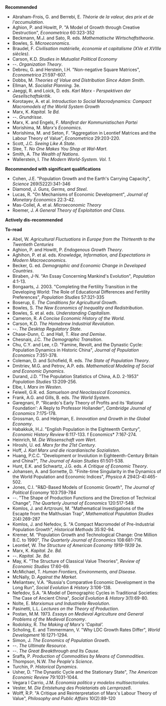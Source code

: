 **Recommended**

* Abraham-Frois, G. and Berrebi, E. *Théorie de la valeur, des prix et de l'accumulation*.
* Aghion, P. and Howitt, P. "A Model of Growth through Creative Destruction", *Econometrica* 60:323-352
* Beckmann, M.J. and Sato, R. eds. *Mathematische Wirtschaftstheorie*.
* Bowles, S. *Microeconomics*.
* Braudel, F. *Civilisation matérielle, économie et capitalisme (XVe et XVIIIe siècles)*.
* Carson, K.D. *Studies in Mutualist Political Economy*
* --. *Organization Theory*.
* Debreu, G. and Herstein, I.H. "Non-negative Square Matrices", *Econometrica* 21:597-607.
* Dobbs, M. *Theories of Value and Distribution Since Adam Smith*.
* Ellman, M. *Socialist Planning.* 3e. 
* Jaeggi, R. and Loick, D. eds. *Karl Marx - Perspektiven der Gesellschaftskritik*.
* Korotayev, A. et al. *Introduction to Social Macrodynamics: Compact Macromodels of the World System Growth*
* Marx, K. *Kapital. 1e Bd.*
* --. *Grundrisse*.
* Marx, K. and Engels, F. *Manifest der Kommunistischen Partei*
* Morishima, M. *Marx's Economics*.
* Morishima, M. and Seton, F. "Aggregation in Leontief Matrices and the Labour Theory of Value", *Econometrica* 29:203-220.
* Scott, J.C. *Seeing Like A State*.
* Slee, T. *No One Makes You Shop at Wal-Mart*.
* Smith, A. *The Wealth of Nations*.
* Wallerstein, I. *The Modern World-System. Vol. 1*.

**Recommended with significant qualifications**

* Cohen, J.E. "Population Growth and the Earth's Carrying Capacity", *Science* 269(5222):341-346
* Diamond, J. *Guns, Germs, and Steel*.
* Lucas, R. "On Mechanisms of Economic Development", *Journal of Monetary Economics* 22:3-42.
* Mas-Collel, A. et al. *Microeconomic Theory*
* Roemer, J. *A General Theory of Exploitation and Class*.

**Actively dis-recommended**

**To-read**

* Abel, W. *Agricultural Fluctuations in Europe from the Thirteenth to the Twentieth Centuries*
* Aghion, P. and Howitt, P. *Endogenous Growth Theory*.
* Aghihon, P. et al. eds. *Knowledge, Information, and Expectations in Modern Macroeconomics*.
* Becker, G. ed. *Demographic and Economic Change in Developed Countries*.
* Biraben, J-N. "An Essay Concerning Mankind's Evolution", *Population* 4:1-13.
* Bongaarts, J. 2003. "Completing the Fertility Transition in the Developing World: The Role of Educational Differences and Fertility Preferences", *Population Studies* 57:321-335
* Boserup, E. *The Conditions for Agricultural Growth*.
* Bowles, S. *The New Economics of Inequality and Redistribution*.
* Bowles, S. et al. eds. *Understanding Capitalism*. 
* Cameron, R. *A Concise Economic History of the World*.
* Carson, K.D. *The Homebrew Industrial Revolution*.
* --. *The Desktop Regulatory State*. 
* Chase-Dunn, C. and Hall, T. *Rise and Demise*.
* Chesnais, J.C. *The Demographic Transition*.
* Chu, C.Y. and Lee, r.D. "Famine, Revolt, and the Dynastic Cycle: Population Dynamics in Historic China", *Journal of Population Economics* 7:351-378.
* Coleman, D. and Schofield, R. eds. *The State of Population Theory*.
* Dmitriev, M.G. and Petrov, A.P. eds. *Mathematical Modeling of Social and Economic Dynamics*.
* Durand, J.D. "The Population Statistics of China, A.D. 2-1953" *Population Studies* 13:209-256.
* Elbe, I. *Marx im Westen*.
* Feiwell, G.R. ed. *Samuelson and Neoclassical Economics*.
* Frank, A.G. and Gills, B. eds. *The World System*.
* Garegnani, P. "Ricardo's Early Theory of Profits and its 'Rational Foundation': A Reply to Professor Hollander", *Cambridge Journal of Economics* 7:175-178.
* Grossman, G. and Helpman, E. *Innovation and Growth in the Global Economy*.
* Habakkuk, H.J. "English Population in the Eighteenth Century", *Economic History Review* 6:117-133. f Economics* 7:167-274.
* Heinrich, M. *Die Wissenschaft vom Wert*.
* Hiroshi, U. ed. *Marx for the 21st Century*.
* Hoff, J. *Karl Marx und die ricardianische Sozialisten*.
* Huang, P.C.C. "Development or Involution in Eighteenth-Century Britain and China?", *The Journal of Asian Studies* 61:501-538.
* Hunt, E.K. and Schwartz, J.G. eds. *A Critique of Economic Theory*.
* Johansen, A. and Sornette, D. "Finite-time Singularity in the Dynamics of the World Population and Economic Indices", *Physica A* 294(3-4):465-502.
* Jones, C.I. "R&D-Based Models of Economic Growth", *The Journal of Political Economy* 103:759-784
* --. "The Shape of Production Functions and the Direction of Technical Change", *The Quarterly Journal of Economics* 120:517-549.
* Komlos, J. and Artzrouni, M. "Mathematical Investigations of the Escapte from the Malthusian Trap", *Mathematical Population Studies* 2(4):269-287
* Komlos, J. and Nefedov, S. "A Compact Macromodel of Pre-Industrial Population Growth", *Historical Methods* 35:92-94.
* Kremer, M. "Population Growth and Technological Change: One Million B.C. to 1990", *The Quarterly Journal of Economics* 108:681-716.
* Leontief, W. *The Structure of American Economy 1919-1939* 2e.
* Marx, K. *Kapital. 2e. Bd.*
* --. *Kapital. 3e. Bd.*
* May, K. "The Structure of Classical Value Theories", *Review of Economic Studies* 17:60-69.
* McMichael, T. *Human Frontiers, Environments, and Disease*.
* McNally, D. *Against the Market*.
* Meliantsev, V.A. "Russia's Comparative Economic Development in the Long Run", *Social Evolution & History* 3:106-138.
* Nefedov, S.A. "A Model of Demographic Cycles in Traditional Societies: The Case of Ancient China", *Social Evolution & History* 3(1):69-80.
* Nolte, E. *Marxismus und Industrielle Revolution*.
* Pasinetti, L.L. *Lectures on the Theory of Production*.
* Postan, M.M. 1973. *Essays on Medieval Agriculture and General Problems of the Medieval Economy*.
* Rodolsky, R. *The Making of Marx's 'Capital'.*
* Scholing, E. and Timmermann, V. "Why LDC Growth Rates Differ", *World Development* 16:1271-1294.
* Simon, J. *The Economics of Population Growth*.
* --. *The Ultimate Resource*.
* --. *The Great Breakthrough and Its Cause*.
* Sraffa, P. *Production of Commodities by Means of Commodities*.
* Thompson, N.W. *The People's Science*.
* Turchin, P. *Historical Dynamics*.
* Usher, D. "The Dynastic Cycle and the Stationary State", *The American Economic Review* 79:1031-1044.
* Vegara I Carrio, J.M. *Economia politica y modelos multisectoriales*.
* Vester, M. *Die Entstehung des Proletariats als Lernprozeß*.
* Wolff, R.P. "A Critique and Reinterpretation of Marx's Labour Theory of Value", *Philosophy and Public Affairs* 10(2):89-120
